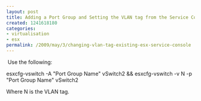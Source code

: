 ```yaml
---
layout: post
title: Adding a Port Group and Setting the VLAN tag from the Service Console in ESX
created: 1241618180
categories:
- virtualisation
- esx
permalink: /2009/may/3/changing-vlan-tag-existing-esx-service-console
---
```

<p>&nbsp;Use the following:</p>
<p>esxcfg-vswitch -A &quot;Port Group Name&quot; vSwitch2 &amp;&amp; esxcfg-vswitch -v N -p &quot;Port Group Name&quot; vSwitch2</p>
<p>Where N is the VLAN&nbsp;tag.</p>
